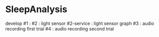 # SleepAnalysis

develop
#1 : 
#2 : light sensor
#2-service : light sensor graph
#3 : audio recording first trial
#4 : audio recording second trial
